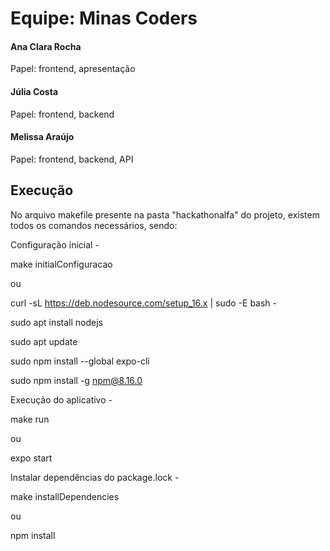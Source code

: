 # Equipe: Minas Coders
#### Ana Clara Rocha
Papel: frontend, apresentação

#### Júlia Costa 
Papel: frontend, backend

#### Melissa Araújo
Papel: frontend, backend, API

## Execução

No arquivo makefile presente na pasta "hackathonalfa" do projeto, existem todos os comandos necessários, sendo:

Configuração inicial - 

  make initialConfiguracao

ou

curl -sL https://deb.nodesource.com/setup_16.x | sudo -E bash -

sudo apt install nodejs
  
sudo apt update
  
sudo npm install --global expo-cli
  
sudo npm install -g npm@8.16.0


Execução do aplicativo - 

  make run

ou

  expo start

Instalar dependências do package.lock - 

  make installDependencies

ou

  npm install
